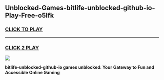 
## Unblocked-Games-bitlife-unblocked-github-io-Play-Free-o5lfk
<h3>
<a href="https://premium76.site?title=bitlife-unblocked-github-io&ref=19M">CLICK TO PLAY</a></h3>
<hr>

<h3>
<a href="https://premium76.site?title=bitlife-unblocked-github-io&ref=19M">CLICK 2 PLAY</a>
  
</h3>

<a href="https://premium76.site?title=bitlife-unblocked-github-io&ref=19M"><img src="https://clearcache.store/games.png"></a>


**bitlife-unblocked-github-io games unblocked: Your Gateway to Fun and Accessible Online Gaming**

